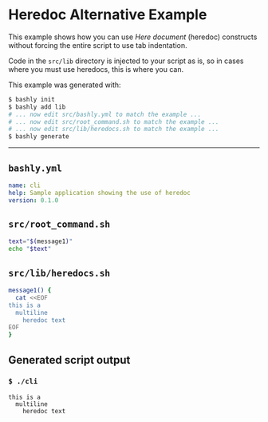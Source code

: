 # Heredoc Alternative Example

This example shows how you can use *Here document* (heredoc) constructs without
forcing the entire script to use tab indentation. 

Code in the `src/lib` directory is injected to your script as is, so in cases
where you must use heredocs, this is where you can.

This example was generated with:

```bash
$ bashly init
$ bashly add lib
# ... now edit src/bashly.yml to match the example ...
# ... now edit src/root_command.sh to match the example ...
# ... now edit src/lib/heredocs.sh to match the example ...
$ bashly generate
```

<!-- include: src/root_command.sh src/lib/heredocs.sh -->

-----

## `bashly.yml`

```yaml
name: cli
help: Sample application showing the use of heredoc
version: 0.1.0
```

## `src/root_command.sh`

```bash
text="$(message1)"
echo "$text"
```

## `src/lib/heredocs.sh`

```bash
message1() {
  cat <<EOF
this is a
  multiline
    heredoc text
EOF
}

```


## Generated script output

### `$ ./cli`

```shell
this is a
  multiline
    heredoc text


```



